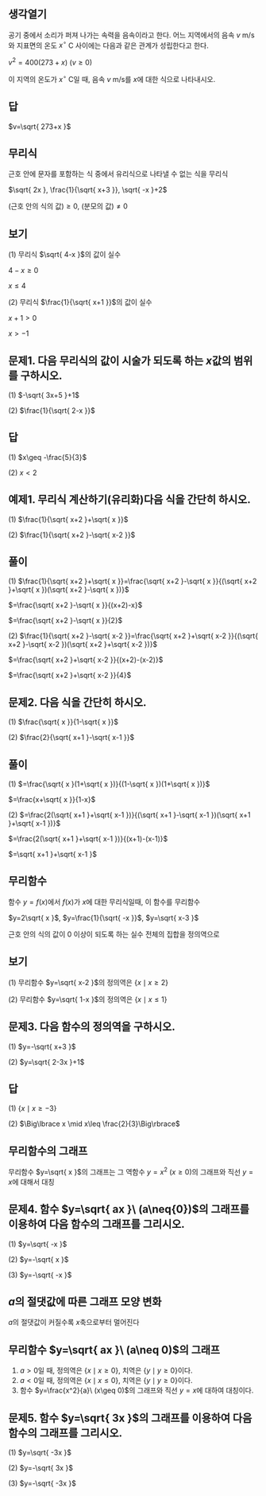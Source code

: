 
## 생각열기

공기 중에서 소리가 퍼져 나가는 속력을 음속이라고 한다. 어느 지역에서의 음속 $v$ m/s와 지표면의 온도 $x ^\circ$ C 사이에는 다음과 같은 관계가 성립한다고 한다. 

$v^2=400(273+x)\ (v\geq 0)$

이 지역의 온도가 $x^\circ$ C일 때, 음속 $v$ m/s를 $x$에 대한 식으로 나타내시오. 

## 답

$v=\sqrt{ 273+x }$

## 무리식

근호 안에 문자를 포함하는 식 중에서 유리식으로 나타낼 수 없는 식을 무리식

$\sqrt{ 2x }, \frac{1}{\sqrt{ x+3 }}, \sqrt{ -x }+2$

(근호 안의 식의 값)$\geq{0}$, (분모의 값)$\neq{0}$

## 보기

(1) 무리식 $\sqrt{ 4-x }$의 값이 실수

$4-x\geq 0$

$x\leq 4$

(2) 무리식 $\frac{1}{\sqrt{ x+1 }}$의 값이 실수

$x+1>0$

$x>-1$

## 문제1. 다음 무리식의 값이 시술가 되도록 하는 $x$값의 범위를 구하시오. 

(1) $-\sqrt{ 3x+5 }+1$

(2) $\frac{1}{\sqrt{ 2-x }}$

## 답

(1) $x\geq -\frac{5}{3}$

(2) $x<2$

## 예제1. 무리식 계산하기(유리화)다음 식을 간단히 하시오. 

(1) $\frac{1}{\sqrt{ x+2 }+\sqrt{ x }}$

(2) $\frac{1}{\sqrt{ x+2 }-\sqrt{ x-2 }}$

## 풀이

(1) $\frac{1}{\sqrt{ x+2 }+\sqrt{ x }}=\frac{\sqrt{ x+2 }-\sqrt{ x }}{(\sqrt{ x+2 }+\sqrt{ x })(\sqrt{ x+2 }-\sqrt{ x })}$

$=\frac{\sqrt{ x+2 }-\sqrt{ x }}{(x+2)-x}$

$=\frac{\sqrt{ x+2 }-\sqrt{ x }}{2}$

(2) $\frac{1}{\sqrt{ x+2 }-\sqrt{ x-2 }}=\frac{\sqrt{ x+2 }+\sqrt{ x-2 }}{(\sqrt{ x+2 }-\sqrt{ x-2 })(\sqrt{ x+2 }+\sqrt{ x-2 })}$

$=\frac{\sqrt{ x+2 }+\sqrt{ x-2 }}{(x+2)-(x-2)}$

$=\frac{\sqrt{ x+2 }+\sqrt{ x-2 }}{4}$


## 문제2. 다음 식을 간단히 하시오. 

(1) $\frac{\sqrt{ x }}{1-\sqrt{ x }}$

(2) $\frac{2}{\sqrt{ x+1 }-\sqrt{ x-1 }}$

## 풀이

(1) $=\frac{\sqrt{ x }(1+\sqrt{ x })}{(1-\sqrt{ x })(1+\sqrt{ x })}$

$=\frac{x+\sqrt{ x }}{1-x}$

(2) $=\frac{2(\sqrt{ x+1 }+\sqrt{ x-1 })}{(\sqrt{ x+1 }-\sqrt{ x-1 })(\sqrt{ x+1 }+\sqrt{ x-1 })}$

$=\frac{2(\sqrt{ x+1 }+\sqrt{ x-1 })}{(x+1)-(x-1)}$

$=\sqrt{ x+1 }+\sqrt{ x-1 }$


## 무리함수

함수 $y=f(x)$에서 $f(x)$가 $x$에 대한 무리식일때, 이 함수를 무리함수

$y=2\sqrt{ x }$, $y=\frac{1}{\sqrt{ -x }}$, $y=\sqrt{ x-3 }$

근호 안의 식의 값이 $0$ 이상이 되도록 하는 실수 전체의 집합을 정의역으로

## 보기

(1) 무리함수 $y=\sqrt{ x-2 }$의 정의역은 $\lbrace x\mid x\geq{2}\rbrace$

(2) 무리함수 $y=\sqrt{ 1-x }$의 정의역은 $\lbrace x\mid x\leq 1\rbrace$

## 문제3. 다음 함수의 정의역을 구하시오. 

(1) $y=-\sqrt{ x+3 }$

(2) $y=\sqrt{ 2-3x }+1$

## 답

(1) $\lbrace x\mid x\geq-3\rbrace$

(2) $\Big\lbrace x \mid x\leq \frac{2}{3}\Big\rbrace$

## 무리함수의 그래프

무리함수 $y=\sqrt{ x }$의 그래프는 그 역함수 $y=x^2\ (x\geq{0})$의 그래프와 직선 $y=x$에 대해서 대칭

## 문제4. 함수 $y=\sqrt{ ax }\ (a\neq{0})$의 그래프를 이용하여 다음 함수의 그래프를 그리시오. 

(1) $y=\sqrt{ -x }$

(2) $y=-\sqrt{ x }$

(3) $y=-\sqrt{ -x }$


## $a$의 절댓값에 따른 그래프 모양 변화

$a$의 절댓값이 커질수록 $x$축으로부터 멀어진다

## 무리함수 $y=\sqrt{ ax }\ (a\neq 0)$의 그래프

1. $a>0$일 때, 정의역은 $\lbrace x\mid x\geq 0\rbrace$, 치역은 $\lbrace y\mid y\geq 0\rbrace$이다.
2. $a<0$일 때, 정의역은 $\lbrace x\mid x\leq 0\rbrace$, 치역은 $\lbrace y\mid y\geq 0\rbrace$이다.
3. 함수 $y=\frac{x^2}{a}\ (x\geq 0)$의 그래프와 직선 $y=x$에 대하여 대칭이다.


## 문제5. 함수 $y=\sqrt{ 3x }$의 그래프를 이용하여 다음 함수의 그래프를 그리시오.

(1) $y=\sqrt{ -3x }$

(2) $y=-\sqrt{ 3x }$

(3) $y=-\sqrt{ -3x }$


